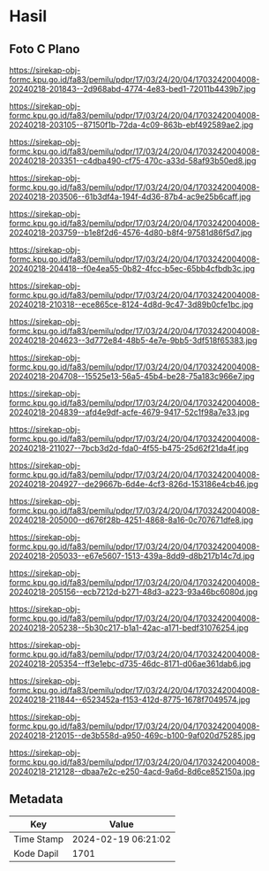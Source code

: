 # Hasil

## Foto C Plano

https://sirekap-obj-formc.kpu.go.id/fa83/pemilu/pdpr/17/03/24/20/04/1703242004008-20240218-201843--2d968abd-4774-4e83-bed1-72011b4439b7.jpg

https://sirekap-obj-formc.kpu.go.id/fa83/pemilu/pdpr/17/03/24/20/04/1703242004008-20240218-203105--87150f1b-72da-4c09-863b-ebf492589ae2.jpg

https://sirekap-obj-formc.kpu.go.id/fa83/pemilu/pdpr/17/03/24/20/04/1703242004008-20240218-203351--c4dba490-cf75-470c-a33d-58af93b50ed8.jpg

https://sirekap-obj-formc.kpu.go.id/fa83/pemilu/pdpr/17/03/24/20/04/1703242004008-20240218-203506--61b3df4a-194f-4d36-87b4-ac9e25b6caff.jpg

https://sirekap-obj-formc.kpu.go.id/fa83/pemilu/pdpr/17/03/24/20/04/1703242004008-20240218-203759--b1e8f2d6-4576-4d80-b8f4-97581d86f5d7.jpg

https://sirekap-obj-formc.kpu.go.id/fa83/pemilu/pdpr/17/03/24/20/04/1703242004008-20240218-204418--f0e4ea55-0b82-4fcc-b5ec-65bb4cfbdb3c.jpg

https://sirekap-obj-formc.kpu.go.id/fa83/pemilu/pdpr/17/03/24/20/04/1703242004008-20240218-210318--ece865ce-8124-4d8d-9c47-3d89b0cfe1bc.jpg

https://sirekap-obj-formc.kpu.go.id/fa83/pemilu/pdpr/17/03/24/20/04/1703242004008-20240218-204623--3d772e84-48b5-4e7e-9bb5-3df518f65383.jpg

https://sirekap-obj-formc.kpu.go.id/fa83/pemilu/pdpr/17/03/24/20/04/1703242004008-20240218-204708--15525e13-56a5-45b4-be28-75a183c966e7.jpg

https://sirekap-obj-formc.kpu.go.id/fa83/pemilu/pdpr/17/03/24/20/04/1703242004008-20240218-204839--afd4e9df-acfe-4679-9417-52c1f98a7e33.jpg

https://sirekap-obj-formc.kpu.go.id/fa83/pemilu/pdpr/17/03/24/20/04/1703242004008-20240218-211027--7bcb3d2d-fda0-4f55-b475-25d62f21da4f.jpg

https://sirekap-obj-formc.kpu.go.id/fa83/pemilu/pdpr/17/03/24/20/04/1703242004008-20240218-204927--de29667b-6d4e-4cf3-826d-153186e4cb46.jpg

https://sirekap-obj-formc.kpu.go.id/fa83/pemilu/pdpr/17/03/24/20/04/1703242004008-20240218-205000--d676f28b-4251-4868-8a16-0c707671dfe8.jpg

https://sirekap-obj-formc.kpu.go.id/fa83/pemilu/pdpr/17/03/24/20/04/1703242004008-20240218-205033--e67e5607-1513-439a-8dd9-d8b217b14c7d.jpg

https://sirekap-obj-formc.kpu.go.id/fa83/pemilu/pdpr/17/03/24/20/04/1703242004008-20240218-205156--ecb7212d-b271-48d3-a223-93a46bc6080d.jpg

https://sirekap-obj-formc.kpu.go.id/fa83/pemilu/pdpr/17/03/24/20/04/1703242004008-20240218-205238--5b30c217-b1a1-42ac-a171-bedf31076254.jpg

https://sirekap-obj-formc.kpu.go.id/fa83/pemilu/pdpr/17/03/24/20/04/1703242004008-20240218-205354--ff3e1ebc-d735-46dc-8171-d06ae361dab6.jpg

https://sirekap-obj-formc.kpu.go.id/fa83/pemilu/pdpr/17/03/24/20/04/1703242004008-20240218-211844--6523452a-f153-412d-8775-1678f7049574.jpg

https://sirekap-obj-formc.kpu.go.id/fa83/pemilu/pdpr/17/03/24/20/04/1703242004008-20240218-212015--de3b558d-a950-469c-b100-9af020d75285.jpg

https://sirekap-obj-formc.kpu.go.id/fa83/pemilu/pdpr/17/03/24/20/04/1703242004008-20240218-212128--dbaa7e2c-e250-4acd-9a6d-8d6ce852150a.jpg


## Metadata

| Key        | Value               |
| ---------- | ------------------- |
| Time Stamp | 2024-02-19 06:21:02 |
| Kode Dapil | 1701                |



